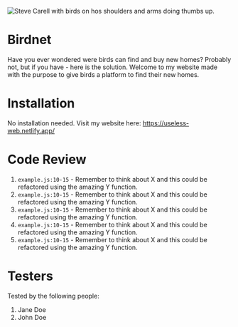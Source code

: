 ![Steve Carell with birds on hos shoulders and arms doing thumbs up.](https://media.giphy.com/media/mCb6AyWahvL1bPUiXX/giphy.gif)

# Birdnet

Have you ever wondered were birds can find and buy new homes? Probably not, but if you have - here is the solution. Welcome to my website made with the purpose to give birds a platform to find their new homes. 

# Installation

No installation needed. Visit my website here: https://useless-web.netlify.app/

# Code Review

1. `example.js:10-15` - Remember to think about X and this could be refactored using the amazing Y function.
1. `example.js:10-15` - Remember to think about X and this could be refactored using the amazing Y function.
1. `example.js:10-15` - Remember to think about X and this could be refactored using the amazing Y function.
1. `example.js:10-15` - Remember to think about X and this could be refactored using the amazing Y function.
1. `example.js:10-15` - Remember to think about X and this could be refactored using the amazing Y function.

# Testers

Tested by the following people:

1. Jane Doe
2. John Doe
